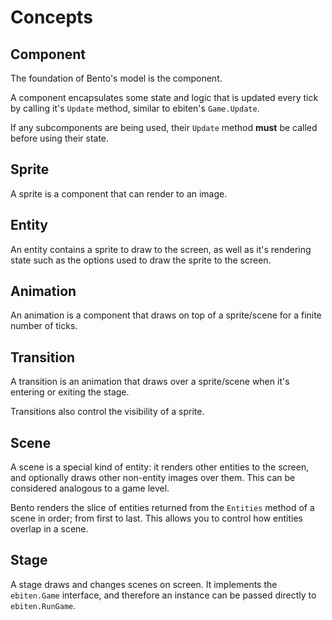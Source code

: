 # Concepts

## Component

The foundation of Bento's model is the component.

A component encapsulates some state and logic that is updated every tick by calling it's `Update` method, similar to ebiten's `Game.Update`.

If any subcomponents are being used, their `Update` method **must** be called before using their state.

## Sprite

A sprite is a component that can render to an image.

## Entity

An entity contains a sprite to draw to the screen, as well as it's rendering state such as the options used to draw the sprite to the screen.

## Animation

An animation is a component that draws on top of a sprite/scene for a finite number of ticks.

## Transition

A transition is an animation that draws over a sprite/scene when it's entering or exiting the stage.

Transitions also control the visibility of a sprite.

## Scene

A scene is a special kind of entity: it renders other entities to the screen, and optionally draws other non-entity images over them.
This can be considered analogous to a game level.

Bento renders the slice of entities returned from the `Entities` method of a scene in order; from first to last.
This allows you to control how entities overlap in a scene.

## Stage

A stage draws and changes scenes on screen.
It implements the `ebiten.Game` interface, and therefore an instance can be passed directly to `ebiten.RunGame`.
